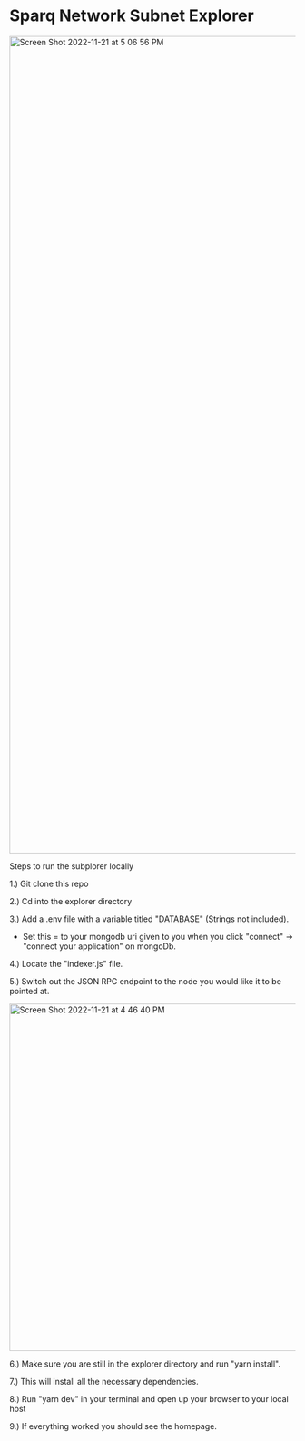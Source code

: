 # Sparq Network Subnet Explorer

<img width="1440" alt="Screen Shot 2022-11-21 at 5 06 56 PM" src="https://user-images.githubusercontent.com/88636756/203167681-f65cb1a6-a0dd-44da-b6af-e7434948c4a6.png">




Steps to run the subplorer locally

1.) Git clone this repo

2.) Cd into the explorer directory

3.) Add a .env file with a variable titled "DATABASE" (Strings not included).
- Set this = to your mongodb uri given to you when you click "connect" -> "connect your application" on mongoDb.

4.) Locate the "indexer.js" file. 

5.) Switch out the JSON RPC endpoint to the node you would like it to be pointed at.

<img width="612" alt="Screen Shot 2022-11-21 at 4 46 40 PM" src="https://user-images.githubusercontent.com/88636756/203164534-e2bd1c96-0be7-4b35-9660-c94d5c55725a.png">

6.) Make sure you are still in the explorer directory and run "yarn install". 

7.) This will install all the necessary dependencies.

8.) Run "yarn dev" in your terminal and open up your browser to your local host

9.) If everything worked you should see the homepage.
